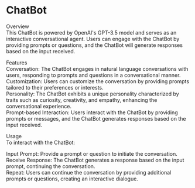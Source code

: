 # ChatBot
Overview <br>
This ChatBot is powered by OpenAI's GPT-3.5 model and serves as an interactive conversational agent. Users can engage with the ChatBot by providing prompts or questions, and the ChatBot will generate responses based on the input received.

Features<br>
Conversation: The ChatBot engages in natural language conversations with users, responding to prompts and questions in a conversational manner.<br>
Customization: Users can customize the conversation by providing prompts tailored to their preferences or interests.<br>
Personality: The ChatBot exhibits a unique personality characterized by traits such as curiosity, creativity, and empathy, enhancing the conversational experience.<br>
Prompt-based Interaction: Users interact with the ChatBot by providing prompts or messages, and the ChatBot generates responses based on the input received.<br>

Usage<br>
To interact with the ChatBot:

Input Prompt: Provide a prompt or question to initiate the conversation.<br>
Receive Response: The ChatBot generates a response based on the input prompt, continuing the conversation.<br>
Repeat: Users can continue the conversation by providing additional prompts or questions, creating an interactive dialogue.
